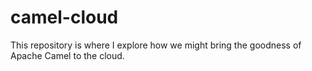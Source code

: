 # camel-cloud
This repository is where I explore how we might bring the goodness of Apache Camel to the cloud.
